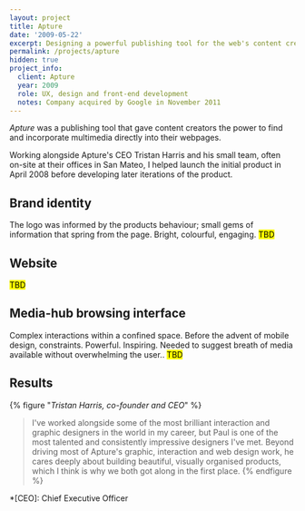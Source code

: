 ```yaml
---
layout: project
title: Apture
date: '2009-05-22'
excerpt: Designing a powerful publishing tool for the web's content creators.
permalink: /projects/apture
hidden: true
project_info:
  client: Apture
  year: 2009
  role: UX, design and front-end development
  notes: Company acquired by Google in November 2011
---
```

_Apture_ was a publishing tool that gave content creators the power to find and incorporate multimedia directly into their webpages.

Working alongside Apture's CEO Tristan Harris and his small team, often on-site at their offices in San Mateo, I helped launch the initial product in April 2008 before developing later iterations of the product.

## Brand identity
The logo was informed by the products behaviour; small gems of information that spring from the page. Bright, colourful, engaging. <mark>TBD</mark>

## Website
<mark>TBD</mark>

## Media-hub browsing interface
Complex interactions within a confined space. Before the advent of mobile design, constraints. Powerful. Inspiring. Needed to suggest breath of media available without overwhelming the user.. <mark>TBD</mark>

## Results
{% figure "<cite>Tristan Harris, co-founder and CEO</cite>" %}
> I've worked alongside some of the most brilliant interaction and graphic designers in the world in my career, but Paul is one of the most talented and consistently impressive designers I've met. Beyond driving most of Apture's graphic, interaction and web design work, he cares deeply about building beautiful, visually organised products, which I think is why we both got along in the first place.
{% endfigure %}

*[CEO]: Chief Executive Officer
